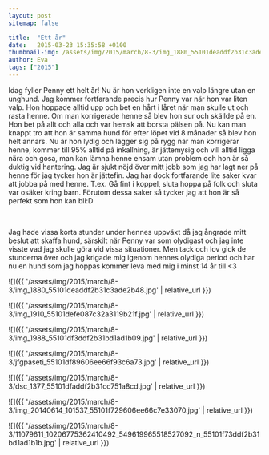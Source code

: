 ```yaml
---
layout: post
sitemap: false

title:  "Ett år"
date:   2015-03-23 15:35:58 +0100
thumbnail-img: /assets/img/2015/march/8-3/img_1880_55101deaddf2b31c3ade2b48.jpg
author: Eva
tags: ["2015"]
---
```


Idag fyller Penny ett helt år! Nu är hon verkligen inte en valp längre utan en unghund. Jag kommer fortfarande precis hur Penny var när hon var liten valp. Hon hoppade alltid upp och bet en hårt i låret när man skulle ut och rasta henne. Om man korrigerade henne så blev hon sur och skällde på en. Hon bet på allt och alla och var hemsk att borsta pälsen på. Nu kan man knappt tro att hon är samma hund för efter löpet vid 8 månader så blev hon helt annars. Nu är hon lydig och lägger sig på rygg när man korrigerar henne, kommer till 95% alltid på inkallning, är jättemysig och vill alltid ligga nära och gosa, man kan lämna henne ensam utan problem och hon är så duktig vid hantering. Jag är sjukt nöjd över mitt jobb som jag har lagt ner på henne för jag tycker hon är jättefin. Jag har dock fortfarande lite saker kvar att jobba på med henne. T.ex. Gå fint i koppel, sluta hoppa på folk och sluta var osäker kring barn. Förutom dessa saker så tycker jag att hon är så perfekt som hon kan bli:D




 




Jag hade vissa korta stunder under hennes uppväxt då jag ångrade mitt beslut att skaffa hund, särskilt när Penny var som olydigast och jag inte visste vad jag skulle göra vid vissa situationer. Men tack och lov gick de stunderna över och jag krigade mig igenom hennes olydiga period och har nu en hund som jag hoppas kommer leva med mig i minst 14 år till <3

![]({{ '/assets/img/2015/march/8-3/img_1880_55101deaddf2b31c3ade2b48.jpg'  | relative_url }})

![]({{ '/assets/img/2015/march/8-3/img_1910_55101defe087c32a3119b21f.jpg'  | relative_url }})

![]({{ '/assets/img/2015/march/8-3/img_1988_55101df3ddf2b31bd1ad1b09.jpg'  | relative_url }})

![]({{ '/assets/img/2015/march/8-3/jfgpaseti_55101df89606ee66f93c6a73.jpg'  | relative_url }})

![]({{ '/assets/img/2015/march/8-3/dsc_1377_55101dfaddf2b31cc751a8cd.jpg'  | relative_url }})

![]({{ '/assets/img/2015/march/8-3/img_20140614_101537_55101f729606ee66c7e33070.jpg'  | relative_url }})

![]({{ '/assets/img/2015/march/8-3/11079611_10206775362410492_549619965518527092_n_55101f73ddf2b31bd1ad1b1b.jpg'  | relative_url }})

